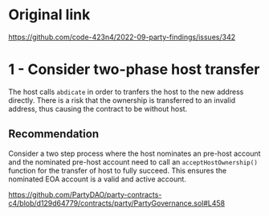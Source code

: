 # Original link
https://github.com/code-423n4/2022-09-party-findings/issues/342

1 - Consider two-phase host transfer
==

The host calls ```abdicate``` in order to tranfers the host to the new address directly. There is a risk that the ownership is transferred to an invalid address, thus causing the contract to be without host.

Recommendation
--

Consider a two step process where the host nominates an pre-host account and the nominated pre-host account need to call an ```acceptHostOwnership()``` function for the transfer of host to fully succeed. This ensures the nominated EOA account is a valid and active account.

https://github.com/PartyDAO/party-contracts-c4/blob/d129d64779/contracts/party/PartyGovernance.sol#L458